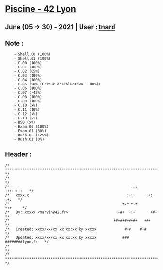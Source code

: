 # [Piscine - 42 Lyon](https://www.42lyon.fr/)
## June (05 -> 30) - 2021 | User : [tnard](https://profile.intra.42.fr/users/tnard/)

## Note :
		- Shell.00 (100%)
		- Shell.01 (100%)
		- C.00 (100%)
		- C.01 (100%)
		- C.02 (85%)
		- C.03 (100%)
		- C.04 (100%)
		- C.05 (90% (Erreur d'evaluation - 80%))
		- C.06 (100%)
		- C.07 (-42%)
		- C.08 (100%)
		- C.09 (100%)
		- C.10 (x%)
		- C.11 (10%)
		- C.12 (x%)
		- C.13 (x%)
		- BSQ (x%)
		- Exam.00 (100%)
		- Exam.01 (80%)
		- Rush.00 (125%)
		- Rush.01 (0%)

## Header :
```` 
/* ************************************************************************** */
/*                                                                            */
/*                                                        :::      ::::::::   */
/*   xxxx.c                                             :+:      :+:    :+:   */
/*                                                    +:+ +:+         +:+     */
/*   By: xxxxx <marvin@42.fr>                       +#+  +:+       +#+        */
/*                                                +#+#+#+#+#+   +#+           */
/*   Created: xxxx/xx/xx xx:xx:xx by xxxxx             #+#    #+#             */
/*   Updated: xxxx/xx/xx xx:xx:xx by xxxxx            ###   ########lyon.fr   */
/*                                                                            */
/* ************************************************************************** */
````